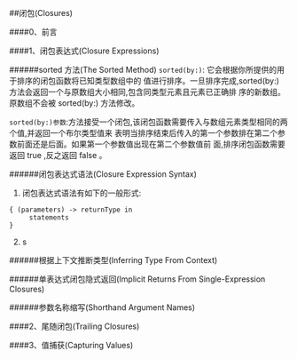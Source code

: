 ##闭包(Closures)

####0、前言


####1、闭包表达式(Closure Expressions)



######sorted 方法(The Sorted Method)
`sorted(by:)`: 它会根据你所提供的用于排序的闭包函数将已知类型数组中的 值进行排序。一旦排序完成,sorted(by:) 方法会返回一个与原数组大小相同,包含同类型元素且元素已正确排 序的新数组。原数组不会被 sorted(by:) 方法修改。

`sorted(by:)参数`:方法接受一个闭包,该闭包函数需要传入与数组元素类型相同的两个值,并返回一个布尔类型值来 表明当排序结束后传入的第一个参数排在第二个参数前面还是后面。如果第一个参数值出现在第二个参数值前 面,排序闭包函数需要返回 true ,反之返回 false 。


######闭包表达式语法(Closure Expression Syntax)

1. 闭包表达式语法有如下的一般形式:

```
{ (parameters) -> returnType in     statements}
```

2. s  


######根据上下文推断类型(Inferring Type From Context)




######单表达式闭包隐式返回(Implicit Returns From Single-Expression Closures)


######参数名称缩写(Shorthand Argument Names)




####2、尾随闭包(Trailing Closures)



####3、值捕获(Capturing Values)









